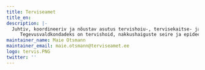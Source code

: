 ```yaml
---
title: Terviseamet
title_en:
description: |-
  Juhtiv, koordineeriv ja nõustav asutus tervishoiu-, tervisekaitse- ja kemikaaliohutuse valdkonnas
     Tegevusvaldkondadeks on tervishoid, nakkushaiguste seire ja epideemiatõrje, keskkonnatervis, kemikaaliohutus ja meditsiiniseadmete ohutus
maintainer_name: Maie Otsmann
maintainer_email: maie.otsmann@terviseamet.ee
logo: tervis.PNG
twitter: ''
---
```


